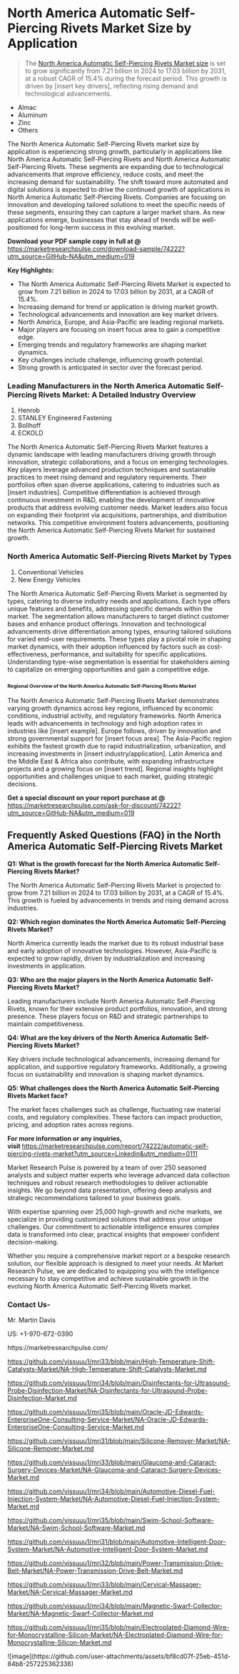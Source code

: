 <h1>North America Automatic Self-Piercing Rivets Market&nbsp;Size by Application</h1><blockquote><p>The <a href="https://marketresearchpulse.com/download-sample/74222?utm_source=GitHub-NA&amp;utm_medium=019">North America Automatic Self-Piercing Rivets Market size</a> is set to grow significantly from 7.21 billion in 2024 to 17.03 billion by 2031, at a robust CAGR of 15.4% during the forecast period. This growth is driven by [insert key drivers], reflecting rising demand and technological advancements.</p></blockquote><ul><li>Almac<li> Aluminum<li> Zinc<li> Others</li></ul><p>The North America Automatic Self-Piercing Rivets market size by application is experiencing strong growth, particularly in applications like North America Automatic Self-Piercing Rivets and North America Automatic Self-Piercing Rivets. These segments are expanding due to technological advancements that improve efficiency, reduce costs, and meet the increasing demand for sustainability. The shift toward more automated and digital solutions is expected to drive the continued growth of applications in North America Automatic Self-Piercing Rivets. Companies are focusing on innovation and developing tailored solutions to meet the specific needs of these segments, ensuring they can capture a larger market share. As new applications emerge, businesses that stay ahead of trends will be well-positioned for long-term success in this evolving market.</p><p><strong>Download your PDF sample copy in full at @ </strong><a href="https://marketresearchpulse.com/download-sample/74222?utm_source=GitHub-NA&amp;utm_medium=019">https://marketresearchpulse.com/download-sample/74222?utm_source=GitHub-NA&amp;utm_medium=019</a></p><p><strong>Key Highlights: </strong></p><ul><li>The North America Automatic Self-Piercing Rivets Market is expected to grow from 7.21 billion in 2024 to 17.03 billion by 2031, at a CAGR of 15.4%.</li><li>Increasing demand for trend or application is driving market growth.</li><li>Technological advancements and innovation are key market drivers.</li><li>North America, Europe, and Asia-Pacific are leading regional markets.</li><li>Major players are focusing on insert focus area to gain a competitive edge.</li><li>Emerging trends and regulatory frameworks are shaping market dynamics.</li><li>Key challenges include challenge, influencing growth potential.</li><li>Strong growth is anticipated in sector over the forecast period.</li></ul><h3>Leading Manufacturers in the North America Automatic Self-Piercing Rivets Market: A Detailed Industry Overview</h3><ol><li>Henrob</li><li>STANLEY Engineered Fastening</li><li>Bollhoff</li><li>ECKOLD</li></ol><div class="flex max-w-full flex-col flex-grow"><div class="min-h-8 text-message flex w-full flex-col items-end gap-2 whitespace-normal break-words [.text-message+&amp;]:mt-5" dir="auto" data-message-author-role="assistant" data-message-id="fd8432e4-4910-450d-b182-61b7bfb0a01f" data-message-model-slug="gpt-4o"><div class="flex w-full flex-col gap-1 empty:hidden first:pt-[3px]"><div class="markdown prose w-full break-words dark:prose-invert light"><p>The North America Automatic Self-Piercing Rivets Market features a dynamic landscape with leading manufacturers driving growth through innovation, strategic collaborations, and a focus on emerging technologies. Key players leverage advanced production techniques and sustainable practices to meet rising demand and regulatory requirements. Their portfolios often span diverse applications, catering to industries such as [insert industries]. Competitive differentiation is achieved through continuous investment in R&amp;D, enabling the development of innovative products that address evolving customer needs. Market leaders also focus on expanding their footprint via acquisitions, partnerships, and distribution networks. This competitive environment fosters advancements, positioning the North America Automatic Self-Piercing Rivets Market for sustained growth.</p></div></div></div></div><h3>North America Automatic Self-Piercing Rivets Market by Types</h3><ol><li>Conventional Vehicles<li> New Energy Vehicles</li></ol><div class="flex max-w-full flex-col flex-grow"><div class="min-h-8 text-message flex w-full flex-col items-end gap-2 whitespace-normal break-words [.text-message+&amp;]:mt-5" dir="auto" data-message-author-role="assistant" data-message-id="084470be-0bb7-4664-bddf-5156b4f41249" data-message-model-slug="gpt-4o-mini"><div class="flex w-full flex-col gap-1 empty:hidden first:pt-[3px]"><div class="markdown prose w-full break-words dark:prose-invert light"><p>The North America Automatic Self-Piercing Rivets Market is segmented by types, catering to diverse industry needs and applications. Each type offers unique features and benefits, addressing specific demands within the market. The segmentation allows manufacturers to target distinct customer bases and enhance product offerings. Innovation and technological advancements drive differentiation among types, ensuring tailored solutions for varied end-user requirements. These types play a pivotal role in shaping market dynamics, with their adoption influenced by factors such as cost-effectiveness, performance, and suitability for specific applications. Understanding type-wise segmentation is essential for stakeholders aiming to capitalize on emerging opportunities and gain a competitive edge.</p></div></div></div></div><h3><span style="font-size: 11px;">Regional Overview of the North America Automatic Self-Piercing Rivets Market</span></h3><div class="flex max-w-full flex-col flex-grow"><div class="min-h-8 text-message flex w-full flex-col items-end gap-2 whitespace-normal break-words [.text-message+&amp;]:mt-5" dir="auto" data-message-author-role="assistant" data-message-id="e9038762-ce64-4e30-91c9-9bd413514231" data-message-model-slug="gpt-4o-mini"><div class="flex w-full flex-col gap-1 empty:hidden first:pt-[3px]"><div class="markdown prose w-full break-words dark:prose-invert light"><p>The North America Automatic Self-Piercing Rivets Market demonstrates varying growth dynamics across key regions, influenced by economic conditions, industrial activity, and regulatory frameworks. North America leads with advancements in technology and high adoption rates in industries like [insert example]. Europe follows, driven by innovation and strong governmental support for [insert focus area]. The Asia-Pacific region exhibits the fastest growth due to rapid industrialization, urbanization, and increasing investments in [insert industry/application]. Latin America and the Middle East &amp; Africa also contribute, with expanding infrastructure projects and a growing focus on [insert trend]. Regional insights highlight opportunities and challenges unique to each market, guiding strategic decisions.</p></div></div></div></div><p><strong>Get a special discount on your report purchase at @ </strong><a href="https://marketresearchpulse.com/ask-for-discount/74222?utm_source=GitHub-NA&amp;utm_medium=019">https://marketresearchpulse.com/ask-for-discount/74222?utm_source=GitHub-NA&amp;utm_medium=019</a></p><h2>Frequently Asked Questions (FAQ) in the North America Automatic Self-Piercing Rivets Market</h2><p><strong>Q1: What is the growth forecast for the North America Automatic Self-Piercing Rivets Market?</strong></p><p>The North America Automatic Self-Piercing Rivets Market is projected to grow from 7.21 billion in 2024 to 17.03 billion by 2031, at a CAGR of 15.4%. This growth is fueled by advancements in trends and rising demand across industries.</p><p><strong>Q2: Which region dominates the North America Automatic Self-Piercing Rivets Market?</strong></p><p>North America currently leads the market due to its robust industrial base and early adoption of innovative technologies. However, Asia-Pacific is expected to grow rapidly, driven by industrialization and increasing investments in application.</p><p><strong>Q3: Who are the major players in the North America Automatic Self-Piercing Rivets Market?</strong></p><p>Leading manufacturers include North America Automatic Self-Piercing Rivets, known for their extensive product portfolios, innovation, and strong presence. These players focus on R&amp;D and strategic partnerships to maintain competitiveness.</p><p><strong>Q4: What are the key drivers of the North America Automatic Self-Piercing Rivets Market?</strong></p><p>Key drivers include technological advancements, increasing demand for application, and supportive regulatory frameworks. Additionally, a growing focus on sustainability and innovation is shaping market dynamics.</p><p><strong>Q5: What challenges does the North America Automatic Self-Piercing Rivets Market face?</strong></p><p>The market faces challenges such as challenge, fluctuating raw material costs, and regulatory complexities. These factors can impact production, pricing, and adoption rates across regions.</p><p><strong>For more information or any inquiries, visit&nbsp;</strong><a href="https://marketresearchpulse.com/report/74222/automatic-self-piercing-rivets-market?utm_source=Linkedin&utm_medium=0111">https://marketresearchpulse.com/report/74222/automatic-self-piercing-rivets-market?utm_source=Linkedin&utm_medium=0111</a></p><p>Market Research Pulse is powered by a team of over 250 seasoned analysts and subject matter experts who leverage advanced data collection techniques and robust research methodologies to deliver actionable insights. We go beyond data presentation, offering deep analysis and strategic recommendations tailored to your business goals.</p><p>With expertise spanning over 25,000 high-growth and niche markets, we specialize in providing customized solutions that address your unique challenges. Our commitment to actionable intelligence ensures complex data is transformed into clear, practical insights that empower confident decision-making.</p><p>Whether you require a comprehensive market report or a bespoke research solution, our flexible approach is designed to meet your needs. At Market Research Pulse, we are dedicated to equipping you with the intelligence necessary to stay competitive and achieve sustainable growth in the evolving North America Automatic Self-Piercing Rivets market.</p><h3><strong>Contact Us-</strong></h3><p>Mr. Martin Davis</p><p>US: +1-970-672-0390</p><p>https://marketresearchpulse.com/</p><p><a href="https://github.com/vissuuu1/mri33/blob/main/High-Temperature-Shift-Catalysts-Market/NA-High-Temperature-Shift-Catalysts-Market.md">https://github.com/vissuuu1/mri33/blob/main/High-Temperature-Shift-Catalysts-Market/NA-High-Temperature-Shift-Catalysts-Market.md</a></p><p><a href="https://github.com/vissuuu1/mri34/blob/main/Disinfectants-for-Ultrasound-Probe-Disinfection-Market/NA-Disinfectants-for-Ultrasound-Probe-Disinfection-Market.md">https://github.com/vissuuu1/mri34/blob/main/Disinfectants-for-Ultrasound-Probe-Disinfection-Market/NA-Disinfectants-for-Ultrasound-Probe-Disinfection-Market.md</a></p><p><a href="https://github.com/vissuuu1/mri35/blob/main/Oracle-JD-Edwards-EnterpriseOne-Consulting-Service-Market/NA-Oracle-JD-Edwards-EnterpriseOne-Consulting-Service-Market.md">https://github.com/vissuuu1/mri35/blob/main/Oracle-JD-Edwards-EnterpriseOne-Consulting-Service-Market/NA-Oracle-JD-Edwards-EnterpriseOne-Consulting-Service-Market.md</a></p><p><a href="https://github.com/vissuuu1/mri31/blob/main/Silicone-Remover-Market/NA-Silicone-Remover-Market.md">https://github.com/vissuuu1/mri31/blob/main/Silicone-Remover-Market/NA-Silicone-Remover-Market.md</a></p><p><a href="https://github.com/vissuuu1/mri33/blob/main/Glaucoma-and-Cataract-Surgery-Devices-Market/NA-Glaucoma-and-Cataract-Surgery-Devices-Market.md">https://github.com/vissuuu1/mri33/blob/main/Glaucoma-and-Cataract-Surgery-Devices-Market/NA-Glaucoma-and-Cataract-Surgery-Devices-Market.md</a></p><p><a href="https://github.com/vissuuu1/mri34/blob/main/Automotive-Diesel-Fuel-Injection-System-Market/NA-Automotive-Diesel-Fuel-Injection-System-Market.md">https://github.com/vissuuu1/mri34/blob/main/Automotive-Diesel-Fuel-Injection-System-Market/NA-Automotive-Diesel-Fuel-Injection-System-Market.md</a></p><p><a href="https://github.com/vissuuu1/mri35/blob/main/Swim-School-Software-Market/NA-Swim-School-Software-Market.md">https://github.com/vissuuu1/mri35/blob/main/Swim-School-Software-Market/NA-Swim-School-Software-Market.md</a></p><p><a href="https://github.com/vissuuu1/mri31/blob/main/Automotive-Intelligent-Door-System-Market/NA-Automotive-Intelligent-Door-System-Market.md">https://github.com/vissuuu1/mri31/blob/main/Automotive-Intelligent-Door-System-Market/NA-Automotive-Intelligent-Door-System-Market.md</a></p><p><a href="https://github.com/vissuuu1/mri32/blob/main/Power-Transmission-Drive-Belt-Market/NA-Power-Transmission-Drive-Belt-Market.md">https://github.com/vissuuu1/mri32/blob/main/Power-Transmission-Drive-Belt-Market/NA-Power-Transmission-Drive-Belt-Market.md</a></p><p><a href="https://github.com/vissuuu1/mri33/blob/main/Cervical-Massager-Market/NA-Cervical-Massager-Market.md">https://github.com/vissuuu1/mri33/blob/main/Cervical-Massager-Market/NA-Cervical-Massager-Market.md</a></p><p><a href="https://github.com/vissuuu1/mri34/blob/main/Magnetic-Swarf-Collector-Market/NA-Magnetic-Swarf-Collector-Market.md">https://github.com/vissuuu1/mri34/blob/main/Magnetic-Swarf-Collector-Market/NA-Magnetic-Swarf-Collector-Market.md</a></p><p><a href="https://github.com/vissuuu1/mri35/blob/main/Electroplated-Diamond-Wire-for-Monocrystalline-Silicon-Market/NA-Electroplated-Diamond-Wire-for-Monocrystalline-Silicon-Market.md">https://github.com/vissuuu1/mri35/blob/main/Electroplated-Diamond-Wire-for-Monocrystalline-Silicon-Market/NA-Electroplated-Diamond-Wire-for-Monocrystalline-Silicon-Market.md</a></p>
![image](https://github.com/user-attachments/assets/bf8cd07f-25eb-451d-84b8-257225362336)
